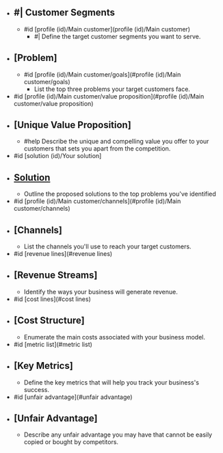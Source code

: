 - ## #| Customer Segments
	- #id [profile (id)/Main customer](profile (id)/Main customer)
		- #| Define the target customer segments you want to serve.
- ## [Problem]
	- #id [profile (id)/Main customer/goals](#profile (id)/Main customer/goals)
		- List the top three problems your target customers face.
- #id [profile (id)/Main customer/value proposition](#profile (id)/Main customer/value proposition)
- ## [Unique Value Proposition]
	- #help Describe the unique and compelling value you offer to your customers that sets you apart from the competition.
- #id [solution (id)/Your solution]
- ## [Solution](#solution])
	- Outline the proposed solutions to the top problems you've identified
- #id [profile (id)/Main customer/channels](#profile (id)/Main customer/channels)
- ## [Channels]
	- List the channels you'll use to reach your target customers.
- #id [revenue lines](#revenue lines)
- ## [Revenue Streams]
	- Identify the ways your business will generate revenue.
- #id [cost lines](#cost lines)
- ## [Cost Structure]
	- Enumerate the main costs associated with your business model.
- #id [metric list](#metric list)
- ## [Key Metrics]
	- Define the key metrics that will help you track your business's success.
- #id [unfair advantage](#unfair advantage)
- ## [Unfair Advantage]
	- Describe any unfair advantage you may have that cannot be easily copied or bought by competitors.
